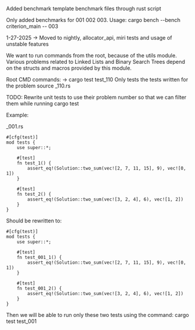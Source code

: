 Added benchmark template benchmark files through rust script

Only added benchmarks for 001 002 003.
Usage:
cargo bench --bench criterion_main -- 003


1-27-2025 -> Moved to nightly, allocator_api, miri tests and usage of unstable features

We want to run commands from the root, because of the utils module. Various problems related to Linked Lists and Binary Search Trees depend on the structs and macros provided by this module.

Root CMD commands:
-> cargo test test_110
Only tests the tests written for the problem source \_110.rs

TODO:
Rewrite unit tests to use their problem number so that we can filter them while running cargo test

Example:

\_001.rs

```
#[cfg(test)]
mod tests {
    use super::*;

    #[test]
    fn test_1() {
        assert_eq!(Solution::two_sum(vec![2, 7, 11, 15], 9), vec![0, 1])
    }

    #[test]
    fn test_2() {
        assert_eq!(Solution::two_sum(vec![3, 2, 4], 6), vec![1, 2])
    }
}

```

Should be rewritten to:

```
#[cfg(test)]
mod tests {
    use super::*;

    #[test]
    fn test_001_1() {
        assert_eq!(Solution::two_sum(vec![2, 7, 11, 15], 9), vec![0, 1])
    }

    #[test]
    fn test_001_2() {
        assert_eq!(Solution::two_sum(vec![3, 2, 4], 6), vec![1, 2])
    }
}

```

Then we will be able to run only these two tests using the command: cargo test test_001
